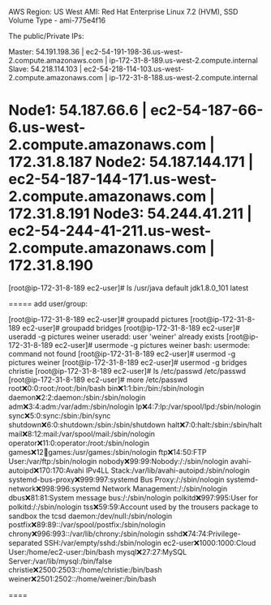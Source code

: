 
AWS Region: US West
AMI: Red Hat Enterprise Linux 7.2 (HVM), SSD Volume Type - ami-775e4f16

The public/Private IPs:

Master: 54.191.198.36 | ec2-54-191-198-36.us-west-2.compute.amazonaws.com | ip-172-31-8-189.us-west-2.compute.internal
Slave: 54.218.114.103 | ec2-54-218-114-103.us-west-2.compute.amazonaws.com | ip-172-31-8-188.us-west-2.compute.internal

Node1: 54.187.66.6 | ec2-54-187-66-6.us-west-2.compute.amazonaws.com | 172.31.8.187
Node2: 54.187.144.171 | ec2-54-187-144-171.us-west-2.compute.amazonaws.com | 172.31.8.191
Node3: 54.244.41.211 | ec2-54-244-41-211.us-west-2.compute.amazonaws.com | 172.31.8.190
=====
[root@ip-172-31-8-189 ec2-user]# ls /usr/java
default  jdk1.8.0_101  latest

===== add user/group:

[root@ip-172-31-8-189 ec2-user]# groupadd pictures
[root@ip-172-31-8-189 ec2-user]# groupadd bridges
[root@ip-172-31-8-189 ec2-user]# useradd -g pictures weiner
useradd: user 'weiner' already exists
[root@ip-172-31-8-189 ec2-user]# usermode -g pictures weiner
bash: usermode: command not found
[root@ip-172-31-8-189 ec2-user]# usermod -g pictures weiner
[root@ip-172-31-8-189 ec2-user]# usermod -g bridges christie
[root@ip-172-31-8-189 ec2-user]# ls /etc/passwd
/etc/passwd
[root@ip-172-31-8-189 ec2-user]# more /etc/passwd
root:x:0:0:root:/root:/bin/bash
bin:x:1:1:bin:/bin:/sbin/nologin
daemon:x:2:2:daemon:/sbin:/sbin/nologin
adm:x:3:4:adm:/var/adm:/sbin/nologin
lp:x:4:7:lp:/var/spool/lpd:/sbin/nologin
sync:x:5:0:sync:/sbin:/bin/sync
shutdown:x:6:0:shutdown:/sbin:/sbin/shutdown
halt:x:7:0:halt:/sbin:/sbin/halt
mail:x:8:12:mail:/var/spool/mail:/sbin/nologin
operator:x:11:0:operator:/root:/sbin/nologin
games:x:12:100:games:/usr/games:/sbin/nologin
ftp:x:14:50:FTP User:/var/ftp:/sbin/nologin
nobody:x:99:99:Nobody:/:/sbin/nologin
avahi-autoipd:x:170:170:Avahi IPv4LL Stack:/var/lib/avahi-autoipd:/sbin/nologin
systemd-bus-proxy:x:999:997:systemd Bus Proxy:/:/sbin/nologin
systemd-network:x:998:996:systemd Network Management:/:/sbin/nologin
dbus:x:81:81:System message bus:/:/sbin/nologin
polkitd:x:997:995:User for polkitd:/:/sbin/nologin
tss:x:59:59:Account used by the trousers package to sandbox the tcsd daemon:/dev/null:/sbin/nologin
postfix:x:89:89::/var/spool/postfix:/sbin/nologin
chrony:x:996:993::/var/lib/chrony:/sbin/nologin
sshd:x:74:74:Privilege-separated SSH:/var/empty/sshd:/sbin/nologin
ec2-user:x:1000:1000:Cloud User:/home/ec2-user:/bin/bash
mysql:x:27:27:MySQL Server:/var/lib/mysql:/bin/false
christie:x:2500:2503::/home/christie:/bin/bash
weiner:x:2501:2502::/home/weiner:/bin/bash

====
